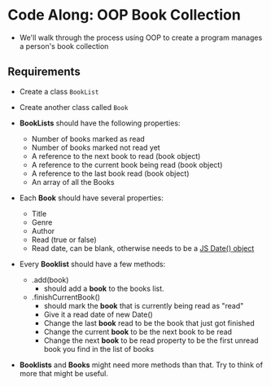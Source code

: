 # Code Along: OOP Book Collection

* We'll walk through the process using OOP to create a program manages a person's book collection


## Requirements

*   Create a class `BookList`
*   Create another class called `Book`

*   **BookLists** should have the following properties:
	*   Number of books marked as read
	*   Number of books marked not read yet
	*   A reference to the next book to read (book object)
	*   A reference to the current book being read (book object)
	*   A reference to the last book read (book object)
	*   An array of all the Books

*   Each **Book** should have several properties:
	*   Title
	*  Genre
	*  Author
	*   Read (true or false)
	*   Read date, can be blank, otherwise needs to be a [JS Date() object](https://developer.mozilla.org/en-US/docs/Web/JavaScript/Reference/Global_Objects/Date)

*   Every **Booklist** should have a few methods:
	* .add(book)
		* should add a **book** to the books list.
	*   .finishCurrentBook()
		*   should mark the **book** that is currently being read as "read"
		*   Give it a read date of new Date()
		*   Change the last **book** read to be the book that just got finished
		*   Change the current **book** to be the next book to be read
		*   Change the next **book** to be read property to be the first unread book you find in the list of books

*   **Booklists** and **Books** might need more methods than that. Try to think of more that might be useful.
